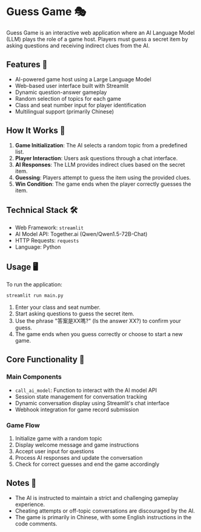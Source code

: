 # Guess Game 🎭

Guess Game is an interactive web application where an AI Language Model (LLM) plays the role of a game host. Players must guess a secret item by asking questions and receiving indirect clues from the AI.

## Features 🚀

- AI-powered game host using a Large Language Model
- Web-based user interface built with Streamlit
- Dynamic question-answer gameplay
- Random selection of topics for each game
- Class and seat number input for player identification
- Multilingual support (primarily Chinese)

## How It Works 🧠

1. **Game Initialization**: The AI selects a random topic from a predefined list.
2. **Player Interaction**: Users ask questions through a chat interface.
3. **AI Responses**: The LLM provides indirect clues based on the secret item.
4. **Guessing**: Players attempt to guess the item using the provided clues.
5. **Win Condition**: The game ends when the player correctly guesses the item.

## Technical Stack 🛠️

- Web Framework: `streamlit`
- AI Model API: Together.ai (Qwen/Qwen1.5-72B-Chat)
- HTTP Requests: `requests`
- Language: Python

## Usage 🖥️

To run the application:

```bash
streamlit run main.py
```

1. Enter your class and seat number.
2. Start asking questions to guess the secret item.
3. Use the phrase "答案是XX嗎?" (Is the answer XX?) to confirm your guess.
4. The game ends when you guess correctly or choose to start a new game.

## Core Functionality 🧠

### Main Components

- `call_ai_model`: Function to interact with the AI model API
- Session state management for conversation tracking
- Dynamic conversation display using Streamlit's chat interface
- Webhook integration for game record submission

### Game Flow

1. Initialize game with a random topic
2. Display welcome message and game instructions
3. Accept user input for questions
4. Process AI responses and update the conversation
5. Check for correct guesses and end the game accordingly

## Notes 📝

- The AI is instructed to maintain a strict and challenging gameplay experience.
- Cheating attempts or off-topic conversations are discouraged by the AI.
- The game is primarily in Chinese, with some English instructions in the code comments.